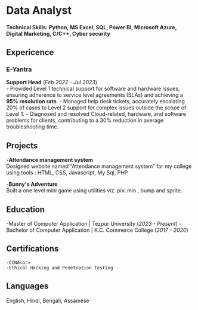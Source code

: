 # Data Analyst
#### Technical Skills: Python, MS Excel, SQL, Power BI, Microsoft Azure, Digital Marketing, C/C++, Cyber security

## Expericence
### E-Yantra
 **Support Head** (_Feb 2022 - Jul 2023_) <br>
    - Provided Level 1 technical support for software and hardware issues, ensuring adherence to service level agreements (SLAs) and achieving a **95% resolution rate**.
    - Managed help desk tickets, accurately escalating 20% of cases to Level 2 support for complex issues outside the scope of Level 1.
    - Diagnosed and resolved Cloud-related, hardware, and software problems for clients, contributing to a 30% reduction in average troubleshooting time.

## Projects
-**Attendance management system**<br>
Designed website named “Attendance management system” for my college using tools :
HTML, CSS, Javascript, My Sql, PHP

-**Bunny's Adventure**<br>
Built a one level mini game using utilities viz. pixi.min , bump and sprite.

## Education
-Master of Computer Application | Tezpur University (_2023 - Present_)
-Bachelor of Computer Application | K.C. Commerce College (_2017 - 2020_)

## Certifications
    -CCNA<br>
    -Ethical Hacking and Penetration Testing

## Languages
English, Hindi, Bengali, Assamese